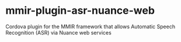 # mmir-plugin-asr-nuance-web

Cordova plugin for the MMIR framework that allows Automatic Speech Recognition (ASR) via Nuance web services
